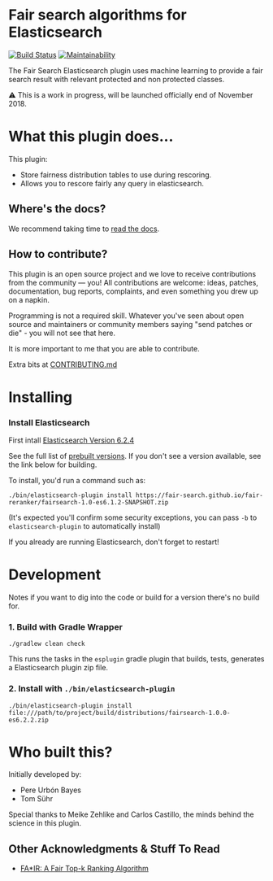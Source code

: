 # Fair search algorithms for Elasticsearch


[![Build Status](https://travis-ci.org/fair-search/fairsearch-elasticsearch-plugin.svg?branch=master)](https://travis-ci.org/fair-search/fairsearch-elasticsearch-plugin)
[![Maintainability](https://api.codeclimate.com/v1/badges/d1782dfbff41827f33f9/maintainability)](https://codeclimate.com/github/fair-search/fairsearch-elasticsearch-plugin/maintainability)

The Fair Search Elasticsearch plugin uses machine learning to provide a fair search result with relevant protected 
and non protected classes. 

:warning: This is a work in progress, will be launched officially end of November 2018.

# What this plugin does...

This plugin:

- Store fairness distribution tables to use during rescoring.
- Allows you to rescore fairly any query in elasticsearch.

## Where's the docs?

We recommend taking time to [read the docs](http://fairsearch-elasticsearch.readthedocs.io). 

## How to contribute?

This plugin is an open source project and we love to receive contributions from the community — you! All contributions are welcome: ideas, patches, documentation, bug reports, complaints, and even something you drew up on a napkin.

Programming is not a required skill. Whatever you've seen about open source and maintainers or community members saying "send patches or die" - you will not see that here.

It is more important to me that you are able to contribute.

Extra bits at [CONTRIBUTING.md](CONTRIBUTTING.md)


# Installing

### Install Elasticsearch
First intall [Elasticsearch Version 6.2.4](https://www.elastic.co/de/downloads/past-releases/elasticsearch-6-2-4)

See the full list of [prebuilt versions](https://fair-search.github.io/). If you don't see a version available, see the link below for building.

To install, you'd run a command such as:

`./bin/elasticsearch-plugin install https://fair-search.github.io/fair-reranker/fairsearch-1.0-es6.1.2-SNAPSHOT.zip`

(It's expected you'll confirm some security exceptions, you can pass `-b` to `elasticsearch-plugin` to automatically install)

If you already are running Elasticsearch, don't forget to restart!

# Development

Notes if you want to dig into the code or build for a version there's no build for.

### 1. Build with Gradle Wrapper

```
./gradlew clean check
```

This runs the tasks in the `esplugin` gradle plugin that builds, tests, generates a Elasticsearch plugin zip file.

### 2. Install with `./bin/elasticsearch-plugin`

```
./bin/elasticsearch-plugin install file:///path/to/project/build/distributions/fairsearch-1.0.0-es6.2.2.zip
```

# Who built this?

Initially developed by:
- Pere Urbón Bayes
- Tom Sühr

Special thanks to Meike Zehlike and Carlos Castillo, the minds behind the science in this plugin.

## Other Acknowledgments & Stuff To Read

- [FA*IR: A Fair Top-k Ranking Algorithm](https://arxiv.org/abs/1706.06368)
